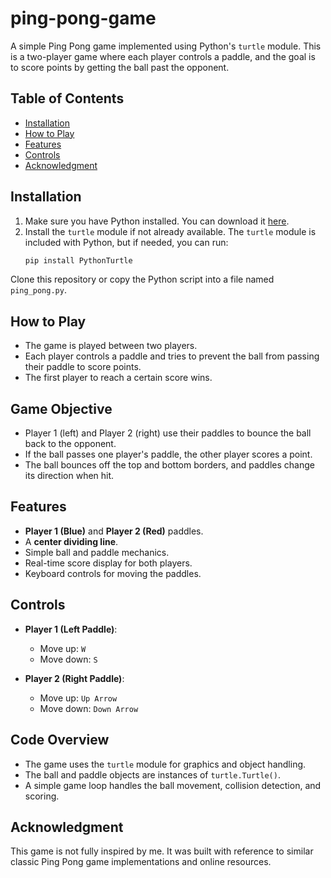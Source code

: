 # ping-pong-game

A simple Ping Pong game implemented using Python's `turtle` module. This is a two-player game where each player controls a paddle, and the goal is to score points by getting the ball past the opponent.

## Table of Contents
- [Installation](#installation)
- [How to Play](#how-to-play)
- [Features](#features)
- [Controls](#controls)
- [Acknowledgment](#acknowledgment)

## Installation

1. Make sure you have Python installed. You can download it [here](https://www.python.org/downloads/).
2. Install the `turtle` module if not already available. The `turtle` module is included with Python, but if needed, you can run:
   ```bash
   pip install PythonTurtle
Clone this repository or copy the Python script into a file named `ping_pong.py`.

## How to Play

- The game is played between two players.
- Each player controls a paddle and tries to prevent the ball from passing their paddle to score points.
- The first player to reach a certain score wins.

## Game Objective

- Player 1 (left) and Player 2 (right) use their paddles to bounce the ball back to the opponent.
- If the ball passes one player's paddle, the other player scores a point.
- The ball bounces off the top and bottom borders, and paddles change its direction when hit.

## Features

- **Player 1 (Blue)** and **Player 2 (Red)** paddles.
- A **center dividing line**.
- Simple ball and paddle mechanics.
- Real-time score display for both players.
- Keyboard controls for moving the paddles.

## Controls

- **Player 1 (Left Paddle)**:
  - Move up: `W`
  - Move down: `S`
  
- **Player 2 (Right Paddle)**:
  - Move up: `Up Arrow`
  - Move down: `Down Arrow`

## Code Overview

- The game uses the `turtle` module for graphics and object handling.
- The ball and paddle objects are instances of `turtle.Turtle()`.
- A simple game loop handles the ball movement, collision detection, and scoring.

## Acknowledgment

This game is not fully inspired by me. It was built with reference to similar classic Ping Pong game implementations and online resources.
